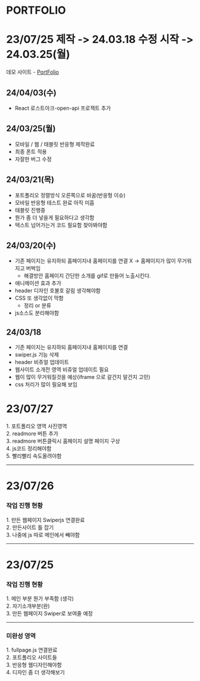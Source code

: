 # PORTFOLIO

# 23/07/25 제작 -> 24.03.18 수정 시작 -> 24.03.25(월)

데모 사이트 - <a href="https://bp4sp4.github.io/PortFolio/">PortFolio</a>

<h2>24/04/03(수)</h2>

- React 로스트아크-open-api 프로젝트 추가

<h2>24/03/25(월)</h2>

- 모바일 / 웹 / 태블릿 반응형 제작완료
- 최종 폰트 적용
- 자잘한 버그 수정

<h2>24/03/21(목)</h2>

- 포트폴리오 정렬방식 오른쪽으로 바꿈(반응형 이슈)
- 모바일 반응형 테스트 완료 아직 미흡
- 태블릿 진행중
- 뭔가 좀 더 넣을게 필요하다고 생각함
- 텍스트 넘어가는거 코드 필요함 찾아봐야함

<h2>24/03/20(수)</h2>

- 기존 페이지는 유지하되 홈페이지내 홈페이지를 연결 X -> 홈페이지가 많이 무거워지고 버벅임
  - 해결방안 홈페이지 간단한 소개를 gif로 만들어 노출시킨다.
- 애니메이션 효과 추가
- header 디자인 호불호 갈림 생각해야함
- CSS 또 생각없이 막함
  - 정리 or 분류
- js소스도 분리해야함

<h2>24/03/18</h2>

- 기존 페이지는 유지하되 홈페이지내 홈페이지를 연결
- swiper.js 기능 삭제
- header 비쥬얼 업데이트
- 웹사이트 소개전 영역 비쥬얼 업데이트 필요
- 웹이 많이 무거워질것을 예상(iframe 으로 갈건지 말건지 고민)
- css 처리가 많이 필요해 보임

<h1>23/07/27</h1>
1. 포트폴리오 영역 사진영역<br>
2. readmore 버튼 추가<Br>
3. readmore 버튼클릭시 홈페이지 설명 페이지 구상<Br>
4. js코드 정리해야함<br>
5. 빨리빨리 속도올려야함<br>

<hr>
<h1>23/07/26</h1>
<h3>작업 진행 현황</h3>
1. 만든 웹페이지 Swiperjs 연결완료 <Br>
2. 만든사이트 틀 잡기<br>
3. 나중에 js 따로 메인에서 빼야함
<hr>
<h1>23/07/25</h1>
<h3>작업 진행 현황</h3>
1. 메인 부분 뭔가 부족함 (생각) <br>
2. 자기소개부분(완) <br>
3. 만든 웹페이지 Swiper로 보여줄 예정
<hr>

<h3>미완성 영역</h3>
1. fullpage.js 연결완료<br>
2. 포트폴리오 사이트들 <br>
3. 반응형 웹디자인해야함<br>
4. 디자인 좀 더 생각해보기
